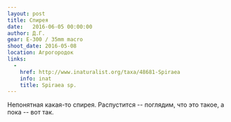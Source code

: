 ```yaml
---
layout: post
title: Спирея
date:   2016-06-05 00:00:00
author: Д.Г.
gear: E-300 / 35mm macro
shoot_date: 2016-05-08
location: Агрогородок
links:
  -
    href: http://www.inaturalist.org/taxa/48681-Spiraea
    info: inat
    title: Spiraea sp.
---
```


Непонятная какая-то спирея. Распустится -- поглядим, что это такое, а пока -- вот так.
